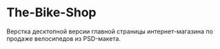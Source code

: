 # The-Bike-Shop

Верстка десктопной версии главной страницы интернет-магазина по продаже велосипедов из PSD-макета. 
